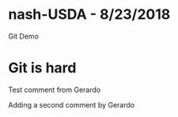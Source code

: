 # nash-USDA - 8/23/2018
Git Demo

# Git is hard

Test comment from Gerardo

Adding a second comment by Gerardo 